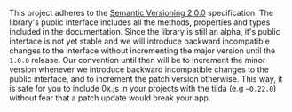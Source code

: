 This project adheres to the [Semantic Versioning 2.0.0](http://semver.org/) specification. The library's public interface includes all the methods, properties and types included in the documentation. Since the library is still an alpha, it's public interface is not yet stable and we will introduce backward incompatible changes to the interface without incrementing the major version until the `1.0.0` release. Our convention until then will be to increment the minor version whenever we introduce backward incompatible changes to the public interface, and to increment the patch version otherwise. This way, it is safe for you to include 0x.js in your projects with the tilda (e.g `~0.22.0`) without fear that a patch update would break your app.
